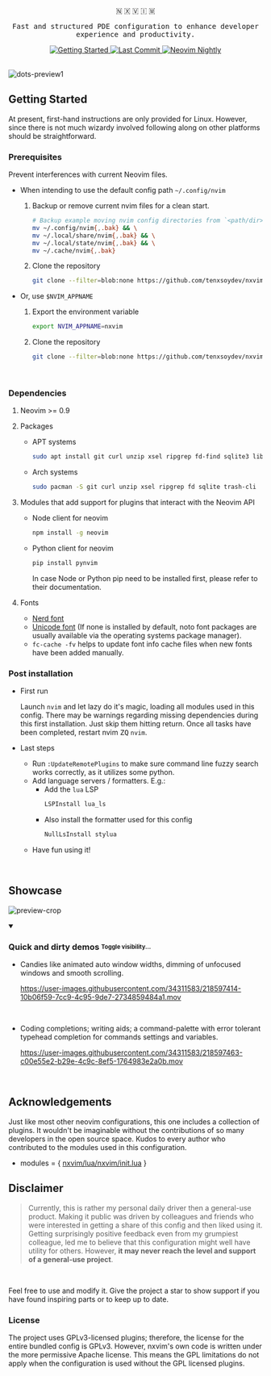 <br />
<div align="center">
  <p>🇳 🇽 🇻 🇮 🇲</p>
  <p><samp>Fast and structured PDE configuration to enhance developer experience and productivity.</samp></p>
  <div>
    <a href="https://github.com/tenxsoydev/nxvim#getting-started">
      <img
        alt="Getting Started"
        src="https://img.shields.io/badge/%20Getting%20Started-%20.svg?&style=for-the-badge&logo=ApacheRocketMQ&color=7A88CF&logoColor=C0CAF5&labelColor=414868"
      />
    </a>
    <!-- <a href="https://github.com/tenxsoydev/nxvim/blob/main/LICENSE-GPL"> -->
    <!--   <img src="https://img.shields.io/github/license/tenxsoydev/nxvim?style=for-the-badge&amp&logo=GNU&label=License&color=FFB86C&labelColor=343746" alt="License"> -->
    <!-- </a> -->
    <a href="https://github.com/tenxsoydev/nxvim/pulse">
      <img
        alt="Last Commit"
        src="https://img.shields.io/github/last-commit/tenxsoydev/nxvim?style=for-the-badge&logo=github&color=6183bb&logoColor=c0caf5&labelColor=414868"
      />
    </a>
    <a href="https://github.com/neovim/neovim">
      <img
        alt="Neovim Nightly"
        src="https://img.shields.io/badge/Neovim-nightly-%20.svg?style=for-the-badge&color=BB9AF7&logo=Neovim&logoColor=C0CAF5&labelColor=414868"
      />
    </a>
  </div>
</div>

<br>

![dots-preview1](https://user-images.githubusercontent.com/34311583/232096580-60a1f07f-9bff-4925-9327-9413c752ea6f.png)

## Getting Started

At present, first-hand instructions are only provided for Linux.
However, since there is not much wizardy involved following along on other platforms should be straightforward.

### Prerequisites

Prevent interferences with current Neovim files.

- When intending to use the default config path `~/.config/nvim`

  1. Backup or remove current nvim files for a clean start.

     ```sh
     # Backup example moving nvim config directories from `<path/dir>` to `<path/dir>.bak`
     mv ~/.config/nvim{,.bak} && \
     mv ~/.local/share/nvim{,.bak} && \
     mv ~/.local/state/nvim{,.bak} && \
     mv ~/.cache/nvim{,.bak}
     ```

  2. Clone the repository
     ```sh
     git clone --filter=blob:none https://github.com/tenxsoydev/nxvim.git ~/.config/nvim
     ```

- Or, use `$NVIM_APPNAME`

  1. Export the environment variable

     ```sh
     export NVIM_APPNAME=nxvim
     ```

  2. Clone the repository

     ```sh
     git clone --filter=blob:none https://github.com/tenxsoydev/nxvim.git ~/.config/$NVIM_APPNAME
     ```

<br>

### Dependencies

1. Neovim >= 0.9

2. Packages

   - APT systems

     ```sh
     sudo apt install git curl unzip xsel ripgrep fd-find sqlite3 libsqlite3-dev trash-cli
     ```

   - Arch systems

     ```sh
     sudo pacman -S git curl unzip xsel ripgrep fd sqlite trash-cli
     ```

3. Modules that add support for plugins that interact with the Neovim API

   - Node client for neovim

     ```sh
     npm install -g neovim
     ```

   - Python client for neovim

     ```sh
     pip install pynvim
     ```

     In case Node or Python pip need to be installed first, please refer to their documentation.

4. Fonts
   - [Nerd font][20]
   - [Unicode font][30] (If none is installed by default, noto font packages are usually available via the operating systems package manager).
   - `fc-cache -fv` helps to update font info cache files when new fonts have been added manually.

### Post installation

- First run

  Launch `nvim` and let lazy do it's magic, loading all modules used in this config.
  There may be warnings regarding missing dependencies during this first installation. Just skip them hitting return.
  Once all tasks have been completed, restart nvim <kbd>ZQ</kbd> `nvim`.

- Last steps
  - Run `:UpdateRemotePlugins` to make sure command line fuzzy search works correctly, as it utilizes some python.
  - Add language servers / formatters. E.g.:
    - Add the `lua` LSP
      ```sh
      LSPInstall lua_ls
      ```
    - Also install the formatter used for this config
      ```sh
      NullLsInstall stylua
      ```
  - Have fun using it!

<br>

## Showcase

![preview-crop](https://user-images.githubusercontent.com/34311583/232096844-7d95ac69-e7de-4921-ad94-8f94dea6ac5a.png)

<details open><summary><h3>Quick and dirty demos <sub><sup>Toggle visibility...</sup></sub></h3></summary>

- Candies like animated auto window widths, dimming of unfocused windows and smooth scrolling.

  https://user-images.githubusercontent.com/34311583/218597414-10b06f59-7cc9-4c95-9de7-2734859484a1.mov

<br>

- Coding completions; writing aids; a command-palette with error tolerant typehead completion for commands settings and variables.

  https://user-images.githubusercontent.com/34311583/218597463-c00e55e2-b29e-4c9c-8ef5-1764983e2a0b.mov

<br>
</details>

## Acknowledgements

Just like most other neovim configurations, this one includes a collection of plugins. It wouldn't be imaginable without the contributions of so many developers in the open source space. Kudos to every author who contributed to the modules used in this configuration.

- modules = { [nxvim/lua/nxvim/init.lua][70] }

## Disclaimer

> Currently, this is rather my personal daily driver then a general-use product. Making it public was driven by colleagues and friends who were interested in getting a share of this config and then liked using it. Getting surprisingly positive feedback even from my grumpiest colleague, led me to believe that this configuration might well have utility for others. However, **it may never reach the level and support of a general-use project**.

<br>

Feel free to use and modify it. Give the project a star to show support if you have found inspiring parts or to keep up to date.

### License

The project uses GPLv3-licensed plugins; therefore, the license for the entire bundled config is GPLv3.
However, nxvim's own code is written under the more permissive Apache license.
This means the GPL limitations do not apply when the configuration is used without the GPL licensed plugins.

[10]: https://github.com/MordechaiHadad/bob
[20]: https://github.com/ryanoasis/nerd-fonts/#patched-fonts
[30]: https://github.com/googlefonts/noto-emoji
[40]: https://github.com/kovidgoyal/kitty
[50]: https://github.com/tobealive/dots/tree/tooltime/.config/kitty
[60]: https://github.com/neovide/neovide/
[70]: https://github.com/tenxsoydev/nxvim/blob/main/lua/nxvim/init.lua#L13
